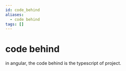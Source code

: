```yaml
---
id: code_behind
aliases:
  - code behind
tags: []
---
```


# code behind

in angular, the code behind is the typescript of project.


